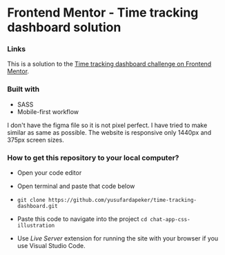 # Frontend Mentor - Time tracking dashboard solution

### Links

This is a solution to the [Time tracking dashboard challenge on Frontend Mentor](https://www.frontendmentor.io/challenges/time-tracking-dashboard-UIQ7167Jw).

### Built with

- SASS
- Mobile-first workflow

I don't have the figma file so it is not pixel perfect. I have tried to make similar as same as possible. The website is responsive only 1440px and 375px screen sizes.

### How to get this repository to your local computer?

- Open your code editor
- Open terminal and paste that code below

- `git clone https://github.com/yusufardapeker/time-tracking-dashboard.git`

- Paste this code to navigate into the project `cd chat-app-css-illustration`

- Use _Live Server_ extension for running the site with your browser if you use Visual Studio Code.
